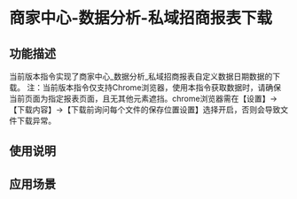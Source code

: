 # 商家中心-数据分析-私域招商报表下载
## 功能描述
当前版本指令实现了商家中心_数据分析_私域招商报表自定义数据日期数据的下载。
注：当前版本指令仅支持Chrome浏览器，使用本指令获取数据时，请确保当前页面为指定报表页面，且无其他元素遮挡。chrome浏览器需在【设置】→【下载内容】→【下载前询问每个文件的保存位置设置】选择开启，否则会导致文件下载异常。
## 使用说明
## 应用场景
